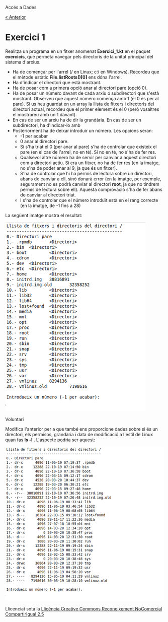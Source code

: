 Accés a Dades

[« Anterior](3_funcionalitat_de_la_classe_file.md)
# <a name="main"></a>**Exercici 1**

Realitza un programa en un fitxer anomenat **Exercici\_1.kt** en el paquet **exercicis**, que permeta navegar pels directoris de la unitat principal del sistema d'arxius.

- Ha de començar per l'arrel (/ en Linux; c:\ en Windows). Recordeu que el mètode estàtic **File.listRoots()[0]** ens dóna l'arrel.
- Ha d'indicar el directori que està mostrant.
- Ha de posar com a primera opció anar al directori pare (opció 0).
- Ha de posar un número davant de cada arxiu o subdirectori que s'està mostrant. Observeu que aquest número comença amb 1 (el 0 és per al pare). Si us heu guardat en un array la llista de fitxers i directoris del directori actual, recordeu que el primer element és el 0 (però vosaltres el mostrareu amb un 1 davant).
- En cas de ser un arxiu ha de dir la grandària. En cas de ser un subdirectori, ha d'indicar-lo amb **<directori>**
- Posteriorment ha de deixar introduir un número. Les opcions seran: 
  - -1 per acabar
  - 0 anar al directori pare.
  - Si s'ha triat el 0 (per anar al pare) s'ha de controlar que existeix el pare (en el cas de l'arrel, no en té). Si no en té, no s'ha de fer res.
  - Qualsevol altre número ha de servir per canviar a aquest directori com a directori actiu. Si era un fitxer, no ha de fer res (en la imatge, no s'ha de poder anar al 9, ja que és un fitxer).
  - S'ha de controlar que hi ha permís de lectura sobre un directori, abans de canviar a ell, sinó donarà error (en la imatge, per exemple, segurament no es podrà canviar al directori **root**, ja que no tindrem permís de lectura sobre ell). Aquesta comprovació s'ha de fer abans de canviar al directori triat.
  - I s'ha de controlar que el número introduït està en el rang correcte (en la imatge, de -1 fins a 28)

La següent imatge mostra el resultat:

![ref2](T1_Ex_1_1.png)

Voluntari

Modifica l'anterior per a que també ens proporcione dades sobre si és un directori, els permisos, grandària i data de modificació a l'estil de Linux quan fas **ls -l** . L'aspecte podria ser aquest:

![ref3](T1_Ex_1_2.png)


Llicenciat sota la [Llicència Creative Commons Reconeixement NoComercial CompartirIgual 2.5](http://creativecommons.org/licenses/by-nc-sa/2.5/)



